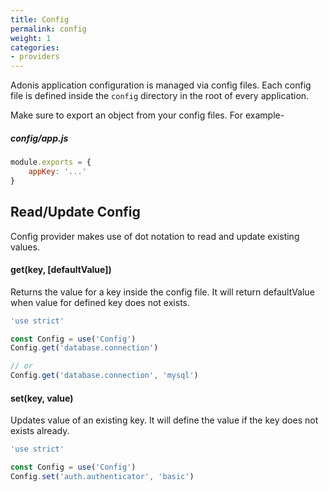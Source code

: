 ```yaml
---
title: Config
permalink: config
weight: 1
categories:
- providers
---
```


Adonis application configuration is managed via config files. Each config file is defined inside the `config` directory in the root of every application.

Make sure to export an object from your config files. For example-

##### config/app.js
```javascript
module.exports = {
	appKey: '...'
}
```

## Read/Update Config

Config provider makes use of dot notation to read and update existing values.


#### get(key, [defaultValue])

Returns the value for a key inside the config file. It will return defaultValue when value for defined key does not exists.

```javascript
'use strict'

const Config = use('Config')
Config.get('database.connection')

// or
Config.get('database.connection', 'mysql')
```


#### set(key, value)

Updates value of an existing key. It will define the value if the key does not exists already.

```javascript
'use strict'

const Config = use('Config')
Config.set('auth.authenticator', 'basic')
```